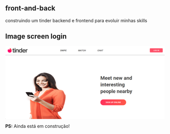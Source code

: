 ## front-and-back

construindo um tinder backend e frontend para evoluir minhas skills

## Image screen login

<img src="img.png" align="center" />



**PS:** Ainda está em construção!
